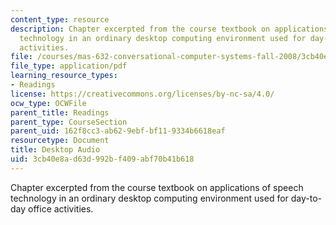 ```yaml
---
content_type: resource
description: Chapter excerpted from the course textbook on applications of speech
  technology in an ordinary desktop computing environment used for day-to-day office
  activities.
file: /courses/mas-632-conversational-computer-systems-fall-2008/3cb40e8ad63d992bf409abf70b41b618_schmandt_ch12.pdf
file_type: application/pdf
learning_resource_types:
- Readings
license: https://creativecommons.org/licenses/by-nc-sa/4.0/
ocw_type: OCWFile
parent_title: Readings
parent_type: CourseSection
parent_uid: 162f8cc3-ab62-9ebf-bf11-9334b6618eaf
resourcetype: Document
title: Desktop Audio
uid: 3cb40e8a-d63d-992b-f409-abf70b41b618
---
```

Chapter excerpted from the course textbook on applications of speech technology in an ordinary desktop computing environment used for day-to-day office activities.